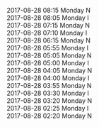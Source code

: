 2017-08-28 08:15 Monday  N  
2017-08-28 08:05 Monday  I  
2017-08-28 07:15 Monday  N  
2017-08-28 07:10 Monday  I  
2017-08-28 06:15 Monday  N  
2017-08-28 05:55 Monday  I  
2017-08-28 05:05 Monday  N  
2017-08-28 05:00 Monday  I  
2017-08-28 04:05 Monday  N  
2017-08-28 04:00 Monday  I  
2017-08-28 03:55 Monday  N  
2017-08-28 03:30 Monday  I  
2017-08-28 03:20 Monday  N  
2017-08-28 02:25 Monday  I  
2017-08-28 02:20 Monday  N  
